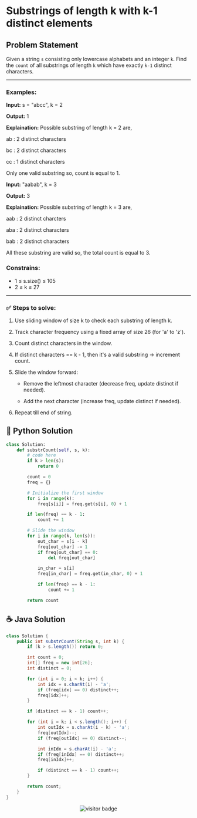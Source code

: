 # **Substrings of length k with k-1 distinct elements**


## Problem Statement
Given a string `s` consisting only lowercase alphabets and an integer `k`. Find the `count` of all substrings of length `k` which have exactly `k-1` distinct characters.

---

### **Examples:**

**Input:** s = "abcc", k = 2

**Output:** 1

**Explaination:** Possible substring of length k = 2 are,

ab : 2 distinct characters

bc : 2 distinct characters

cc : 1 distinct characters

Only one valid substring so, count is equal to 1.

**Input:** "aabab", k = 3

**Output:** 3

**Explaination:** Possible substring of length k = 3 are, 

aab : 2 distinct charcters

aba : 2 distinct characters

bab : 2 distinct characters

All these substring are valid so, the total count is equal to 3.

### **Constrains:**

- 1 ≤ s.size() ≤ 105
- 2 ≤ k ≤ 27

---

### **✅ Steps to solve:**

1. Use sliding window of size k to check each substring of length k.

2. Track character frequency using a fixed array of size 26 (for 'a' to 'z').

3. Count distinct characters in the window.

4. If distinct characters == k - 1, then it's a valid substring → increment count.

5. Slide the window forward:

    - Remove the leftmost character (decrease freq, update distinct if needed).

    - Add the next character (increase freq, update distinct if needed).

6. Repeat till end of string.



## 🐍 Python Solution

```python
class Solution:
    def substrCount(self, s, k):
        # code here
        if k > len(s):
            return 0

        count = 0
        freq = {}

        # Initialize the first window
        for i in range(k):
            freq[s[i]] = freq.get(s[i], 0) + 1

        if len(freq) == k - 1:
            count += 1

        # Slide the window
        for i in range(k, len(s)):
            out_char = s[i - k]
            freq[out_char] -= 1
            if freq[out_char] == 0:
                del freq[out_char]

            in_char = s[i]
            freq[in_char] = freq.get(in_char, 0) + 1

            if len(freq) == k - 1:
                count += 1

        return count


```
## ☕️ Java Solution

```java
class Solution {
    public int substrCount(String s, int k) {
        if (k > s.length()) return 0;

        int count = 0;
        int[] freq = new int[26];
        int distinct = 0;

        for (int i = 0; i < k; i++) {
            int idx = s.charAt(i) - 'a';
            if (freq[idx] == 0) distinct++;
            freq[idx]++;
        }

        if (distinct == k - 1) count++;

        for (int i = k; i < s.length(); i++) {
            int outIdx = s.charAt(i - k) - 'a';
            freq[outIdx]--;
            if (freq[outIdx] == 0) distinct--;

            int inIdx = s.charAt(i) - 'a';
            if (freq[inIdx] == 0) distinct++;
            freq[inIdx]++;

            if (distinct == k - 1) count++;
        }

        return count;
    }
}

```
<p align="center">
  <img src="https://visitor-badge.laobi.icu/badge?page_id=second-largest-problem" alt="visitor badge"/>

</p>
